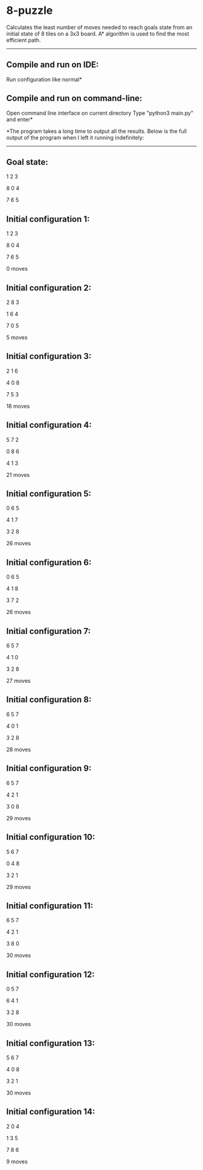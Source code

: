 # 8-puzzle
Calculates the least number of moves needed to reach goals state from an initial state of 8 tiles on a 3x3 board. A* algorithm is used to find the most efficient path. 

-----------------------
Compile and run on IDE:
-----------------------
Run configuration like normal*

Compile and run on command-line:
-----------------------

Open command line interface on current directory
Type "python3 main.py" and enter*

*The program takes a long time to output all the results.
Below is the full output of the program when I left it running indefinitely:

-----------------------
Goal state:
-----------------------

1 2 3

8 0 4

7 6 5
	

Initial configuration 1:
-----------------------
1 2 3

8 0 4

7 6 5

0 moves

Initial configuration 2:
-----------------------

2 8 3

1 6 4

7 0 5

5 moves

Initial configuration 3:
-----------------------

2 1 6

4 0 8

7 5 3

18 moves

Initial configuration 4:
-----------------------

5 7 2

0 8 6

4 1 3

21 moves


Initial configuration 5:
-----------------------

0 6 5

4 1 7

3 2 8

26 moves

Initial configuration 6:
-----------------------

0 6 5

4 1 8

3 7 2

26 moves

Initial configuration 7:
-----------------------

6 5 7

4 1 0

3 2 8

27 moves

Initial configuration 8:
-----------------------

6 5 7

4 0 1

3 2 8

28 moves

Initial configuration 9:
-----------------------

6 5 7

4 2 1

3 0 8

29 moves

Initial configuration 10:
-----------------------

5 6 7

0 4 8

3 2 1

29 moves

Initial configuration 11:
-----------------------

6 5 7

4 2 1

3 8 0

30 moves

Initial configuration 12:
-----------------------

0 5 7

6 4 1

3 2 8

30 moves

Initial configuration 13:
-----------------------

5 6 7

4 0 8

3 2 1

30 moves

Initial configuration 14:
-----------------------

2 0 4

1 3 5

7 8 6

9 moves

